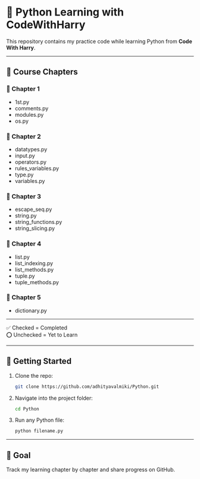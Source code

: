 # 🐍 Python Learning with CodeWithHarry

This repository contains my practice code while learning Python from **Code With Harry**.

---

## 📖 Course Chapters


### 📂 Chapter 1
- 1st.py
- comments.py
- modules.py
- os.py

### 📂 Chapter 2
- datatypes.py
- input.py
- operators.py
- rules_variables.py
- type.py
- variables.py

### 📂 Chapter 3
- escape_seq.py
- string.py
- string_functions.py
- string_slicing.py

### 📂 Chapter 4
- list.py
- list_indexing.py
- list_methods.py
- tuple.py
- tuple_methods.py

### 📂 Chapter 5
- dictionary.py

---

✅ Checked = Completed  
⭕ Unchecked = Yet to Learn  

---

## 🚀 Getting Started
1. Clone the repo:
   ```bash
   git clone https://github.com/adhityavalmiki/Python.git

2. Navigate into the project folder:
   ```bash
   cd Python
3. Run any Python file:
   ```bash
   python filename.py


---

## 🎯 Goal
Track my learning chapter by chapter and share progress on GitHub.
